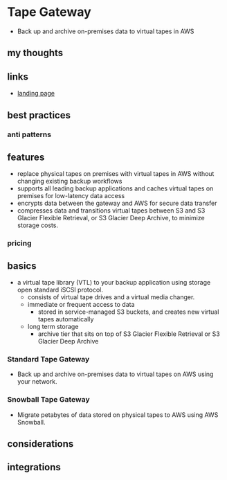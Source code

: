 # Tape Gateway

- Back up and archive on-premises data to virtual tapes in AWS

## my thoughts

## links

- [landing page](https://aws.amazon.com/storagegateway/vtl/?nc=sn&loc=2&dn=3)

## best practices

### anti patterns

## features

- replace physical tapes on premises with virtual tapes in AWS without changing existing backup workflows
- supports all leading backup applications and caches virtual tapes on premises for low-latency data access
- encrypts data between the gateway and AWS for secure data transfer
- compresses data and transitions virtual tapes between S3 and S3 Glacier Flexible Retrieval, or S3 Glacier Deep Archive, to minimize storage costs.

### pricing

## basics

- a virtual tape library (VTL) to your backup application using storage open standard iSCSI protocol.
  - consists of virtual tape drives and a virtual media changer.
  - immediate or frequent access to data
    - stored in service-managed S3 buckets, and creates new virtual tapes automatically
  - long term storage
    - archive tier that sits on top of S3 Glacier Flexible Retrieval or S3 Glacier Deep Archive

### Standard Tape Gateway

- Back up and archive on-premises data to virtual tapes on AWS using your network.

### Snowball Tape Gateway

- Migrate petabytes of data stored on physical tapes to AWS using AWS Snowball.

## considerations

## integrations
